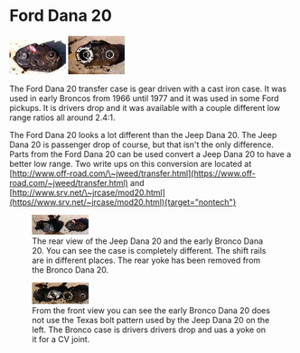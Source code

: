 # Ford Dana 20

[![Early Bronco Dana 20 front](/images/xfer/updates/ford/br20b_.jpg)](/images/xfer/updates/ford/br20b.jpg) [![Early Bronco Dana 20 rear](/images/xfer/updates/ford/br20a_.jpg)](/images/xfer/updates/ford/br20a.jpg)

The Ford Dana 20 transfer case is gear driven with a cast iron case. It was used in early Broncos from 1966 until 1977 and it was used in some Ford pickups. It is drivers drop and it was available with a couple different low range ratios all around 2.4:1.

The Ford Dana 20 looks a lot different than the Jeep Dana 20. The Jeep Dana 20 is passenger drop of course, but that isn\'t the only difference. Parts from the Ford Dana 20 can be used convert a Jeep Dana 20 to have a better low range. Two write ups on this conversion are located at [http://www.off-road.com/\~jweed/transfer.html](https://www.off-road.com/~jweed/transfer.html) and [http://www.srv.net/\~jrcase/mod20.html](https//www.srv.net/~jrcase/mod20.html){target="nontech"}

<figure>
<a href="/images/xfer/updates/ford/br20c.jpg"><img src="/images/xfer/updates/ford/br20c_.jpg" alt="Jeep and Early Bronco Dana 20 rear" /></a>
<figcaption>The rear view of the Jeep Dana 20 and the early Bronco Dana 20. You can see the case is completely different. The shift rails are in different places. The rear yoke has been removed from the Bronco Dana 20.</figcaption>
</figure>

<figure>
<a href="/images/xfer/updates/ford/br20d.jpg"><img src="/images/xfer/updates/ford/br20d_.jpg" alt="Jeep and Early Bronco Dana 20 front" /></a>
<figcaption>From the front view you can see the early Bronco Dana 20 does not use the Texas bolt pattern used by the Jeep Dana 20 on the left. The Bronco case is drivers drivers drop and uas a yoke on it for a CV joint.</figcaption>
</figure>
